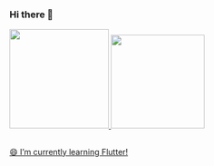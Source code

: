 ### Hi there 👋

<!--
**brunocardoso1/brunocardoso1** is a ✨ _special_ ✨ repository because its `README.md` (this file) appears on your GitHub profile.

Here are some ideas to get you started:

- 🔭 I’m currently working on ...
- 🌱 I’m currently learning ...
- 👯 I’m looking to collaborate on ...
- 🤔 I’m looking for help with ...
- 💬 Ask me about ...
- 📫 How to reach me: ...
- 😄 Pronouns: ...
- ⚡ Fun fact: ...
-->

<div>
  <a href="https://github.com/brunocardoso1">
  <img height="175em" src="https://github-readme-stats.vercel.app/api?username=brunocardoso1&show_icons=true&theme=dark&include_all_commits=true&count_private=true"/>
  <img height="165em" src="https://github-readme-stats.vercel.app/api/top-langs/?username=brunocardoso1&layout=compact&langs_count=7&theme=dark"/>
</div>

  ##
  😄 I’m currently learning Flutter!


  
